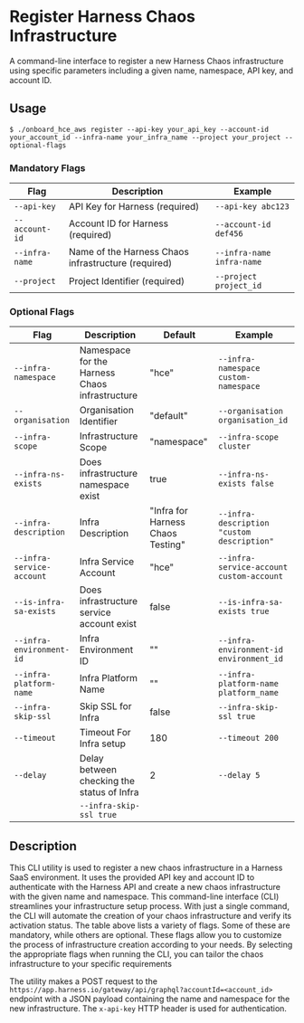 # Register Harness Chaos Infrastructure

A command-line interface to register a new Harness Chaos infrastructure using specific parameters including a given name, namespace, API key, and account ID.

## Usage

```code
$ ./onboard_hce_aws register --api-key your_api_key --account-id your_account_id --infra-name your_infra_name --project your_project --optional-flags
```

### Mandatory Flags

| Flag         | Description                                          | Example                   |
|--------------|------------------------------------------------------|---------------------------|
| `--api-key` | API Key for Harness (required) | `--api-key abc123` |
| `--account-id` | Account ID for Harness (required) | `--account-id def456` |
| `--infra-name` | Name of the Harness Chaos infrastructure (required) | `--infra-name infra-name` |
| `--project` | Project Identifier (required) | `--project project_id` |

### Optional Flags

| Flag                           | Description                                                                                       | Default                                   | Example                                      |
|--------------------------------|---------------------------------------------------------------------------------------------------|-------------------------------------------|----------------------------------------------|
| `--infra-namespace`            | Namespace for the Harness Chaos infrastructure                                                    | "hce"                                     | `--infra-namespace custom-namespace`         |
| `--organisation`               | Organisation Identifier                                                                           | "default"                                 | `--organisation organisation_id`             |
| `--infra-scope`                | Infrastructure Scope                                                                              | "namespace"                               | `--infra-scope cluster`                      |
| `--infra-ns-exists`            | Does infrastructure namespace exist                                                               | true                                      | `--infra-ns-exists false`                    |
| `--infra-description`          | Infra Description                                                                                 | "Infra for Harness Chaos Testing"         | `--infra-description "custom description"`   |
| `--infra-service-account`      | Infra Service Account                                                                             | "hce"                                     | `--infra-service-account custom-account`     |
| `--is-infra-sa-exists`         | Does infrastructure service account exist                                                         | false                                     | `--is-infra-sa-exists true`                  |
| `--infra-environment-id`       | Infra Environment ID                                                                              | ""                                        | `--infra-environment-id environment_id`      |
| `--infra-platform-name`        | Infra Platform Name                                                                               | ""                                        | `--infra-platform-name platform_name`        |
| `--infra-skip-ssl`             | Skip SSL for Infra                                                                                | false                                     | `--infra-skip-ssl true`                      |
| `--timeout`                    | Timeout For Infra setup                                                                                 | 180                                       | `--timeout 200`                              |
| `--delay`                      | Delay between checking the status of Infra                                                                                   | 2                                         | `--delay 5`                                  |
                                 | `--infra-skip-ssl true`                      |

## Description

This CLI utility is used to register a new chaos infrastructure in a Harness SaaS environment. It uses the provided API key and account ID to authenticate with the Harness API and create a new chaos infrastructure with the given name and namespace. This command-line interface (CLI) streamlines your infrastructure setup process. With just a single command, the CLI will automate the creation of your chaos infrastructure and verify its activation status. The table above lists a variety of flags. Some of these are mandatory, while others are optional. These flags allow you to customize the process of infrastructure creation according to your needs. By selecting the appropriate flags when running the CLI, you can tailor the chaos infrastructure to your specific requirements

The utility makes a POST request to the `https://app.harness.io/gateway/api/graphql?accountId=<account_id>` endpoint with a JSON payload containing the name and namespace for the new infrastructure. The `x-api-key` HTTP header is used for authentication.

